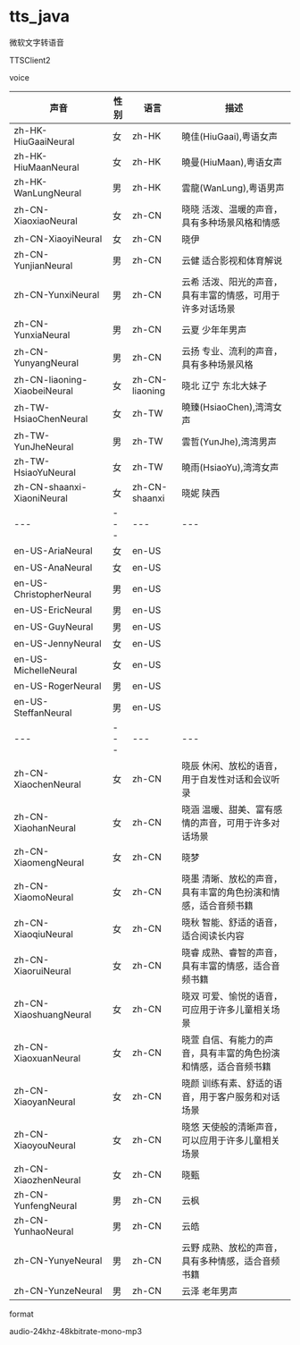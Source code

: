 # tts_java

微软文字转语音

TTSClient2

voice

| 声音                           | 性别  | 语言             | 描述                               |
|------------------------------|-----|----------------|----------------------------------|
| zh-HK-HiuGaaiNeural          | 女   | zh-HK          | 曉佳(HiuGaai),粤语女声                 |
| zh-HK-HiuMaanNeural          | 女   | zh-HK          | 曉曼(HiuMaan),粤语女声                 |
| zh-HK-WanLungNeural          | 男   | zh-HK          | 雲龍(WanLung),粤语男声                 |
| zh-CN-XiaoxiaoNeural         | 女   | zh-CN          | 晓晓 活泼、温暖的声音，具有多种场景风格和情感          |
| zh-CN-XiaoyiNeural           | 女   | zh-CN          | 晓伊                               |
| zh-CN-YunjianNeural          | 男   | zh-CN          | 云健 适合影视和体育解说                     |
| zh-CN-YunxiNeural            | 男   | zh-CN          | 云希 活泼、阳光的声音，具有丰富的情感，可用于许多对话场景    |
| zh-CN-YunxiaNeural           | 男   | zh-CN          | 云夏 少年年男声                         |
| zh-CN-YunyangNeural          | 男   | zh-CN          | 云扬 专业、流利的声音，具有多种场景风格             |
| zh-CN-liaoning-XiaobeiNeural | 女   | zh-CN-liaoning | 晓北 辽宁 东北大妹子                      |
| zh-TW-HsiaoChenNeural        | 女   | zh-TW          | 曉臻(HsiaoChen),湾湾女声               |
| zh-TW-YunJheNeural           | 男   | zh-TW          | 雲哲(YunJhe),湾湾男声                  |
| zh-TW-HsiaoYuNeural          | 女   | zh-TW          | 曉雨(HsiaoYu),湾湾女声                 |
| zh-CN-shaanxi-XiaoniNeural   | 女   | zh-CN-shaanxi  | 晓妮 陕西                            |
| ---                          | --- | ---            | ---                              |
| en-US-AriaNeural             | 女   | en-US          |                                  |
| en-US-AnaNeural              | 女   | en-US          |                                  |
| en-US-ChristopherNeural      | 男   | en-US          |                                  |
| en-US-EricNeural             | 男   | en-US          |                                  |
| en-US-GuyNeural              | 男   | en-US          |                                  |
| en-US-JennyNeural            | 女   | en-US          |                                  |
| en-US-MichelleNeural         | 女   | en-US          |                                  |
| en-US-RogerNeural            | 男   | en-US          |                                  |
| en-US-SteffanNeural          | 男   | en-US          |                                  |
| ---                          | --- | ---            | ---                              |
| zh-CN-XiaochenNeural          | 女   | zh-CN          | 晓辰 休闲、放松的语音，用于自发性对话和会议听录         |
| zh-CN-XiaohanNeural          | 女   | zh-CN          | 晓涵 温暖、甜美、富有感情的声音，可用于许多对话场景       |
| zh-CN-XiaomengNeural          | 女   | zh-CN          | 晓梦                               |
| zh-CN-XiaomoNeural          | 女   | zh-CN          | 晓墨 清晰、放松的声音，具有丰富的角色扮演和情感，适合音频书籍  |
| zh-CN-XiaoqiuNeural          | 女   | zh-CN          | 晓秋 智能、舒适的语音，适合阅读长内容              |
| zh-CN-XiaoruiNeural          | 女   | zh-CN          | 晓睿 成熟、睿智的声音，具有丰富的情感，适合音频书籍       |
| zh-CN-XiaoshuangNeural          | 女   | zh-CN          | 晓双 可爱、愉悦的语音，可应用于许多儿童相关场景         |
| zh-CN-XiaoxuanNeural          | 女   | zh-CN          | 晓萱 自信、有能力的声音，具有丰富的角色扮演和情感，适合音频书籍 |
| zh-CN-XiaoyanNeural          | 女   | zh-CN          | 晓颜 训练有素、舒适的语音，用于客户服务和对话场景        |
| zh-CN-XiaoyouNeural          | 女   | zh-CN          | 晓悠 天使般的清晰声音，可以应用于许多儿童相关场景        |
| zh-CN-XiaozhenNeural          | 女   | zh-CN          | 晓甄                               |
| zh-CN-YunfengNeural          | 男   | zh-CN          | 云枫                               |
| zh-CN-YunhaoNeural          | 男   | zh-CN          | 云皓                               |
| zh-CN-YunyeNeural          | 男   | zh-CN          | 云野 成熟、放松的声音，具有多种情感，适合音频书籍        |
| zh-CN-YunzeNeural          | 男   | zh-CN          | 云泽 老年男声                                 |


format

audio-24khz-48kbitrate-mono-mp3

















